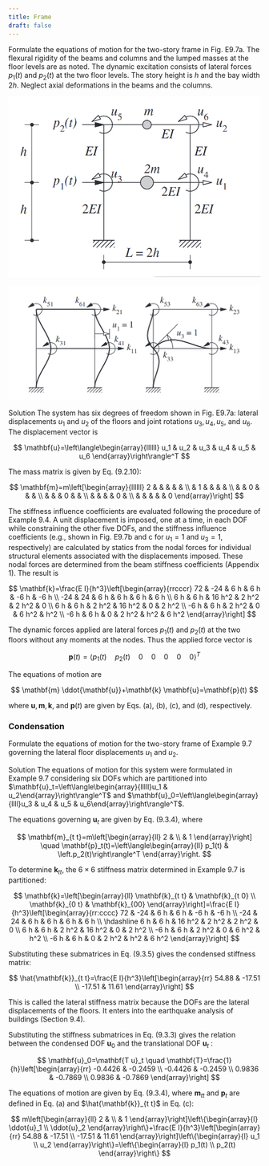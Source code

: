 ```yaml
---
title: Frame
draft: false
---
```


Formulate the equations of motion for the two-story frame in Fig. E9.7a. The flexural rigidity of the beams and columns and the lumped masses at the floor levels are as noted. The dynamic excitation consists of lateral forces $p_1(t)$ and $p_2(t)$ at the two floor levels. The story height is $h$ and the bay width $2 h$. Neglect axial deformations in the beams and the columns.

![Frame](image-1.png)

![alt text](image-2.png)

Solution The system has six degrees of freedom shown in Fig. E9.7a: lateral displacements $u_1$ and $u_2$ of the floors and joint rotations $u_3, u_4, u_5$, and $u_6$. The displacement vector is

$$
\mathbf{u}=\left\langle\begin{array}{llllll}
u_1 & u_2 & u_3 & u_4 & u_5 & u_6
\end{array}\right\rangle^T
$$


The mass matrix is given by Eq. (9.2.10):

$$
\mathbf{m}=m\left[\begin{array}{llllll}
2 & & & & & \\
& 1 & & & & \\
& & 0 & & & \\
& & & 0 & & \\
& & & & 0 & \\
& & & & & 0
\end{array}\right]
$$


The stiffness influence coefficients are evaluated following the procedure of Example 9.4. A unit displacement is imposed, one at a time, in each DOF while constraining the other five DOFs, and the stiffness influence coefficients (e.g., shown in Fig. E9.7b and c for $u_1=1$ and $u_3=1$, respectively) are calculated by statics from the nodal forces for individual structural elements associated with the displacements imposed. These nodal forces are determined from the beam stiffness coefficients (Appendix 1). The result is

$$
\mathbf{k}=\frac{E I}{h^3}\left[\begin{array}{rrcccr}
72 & -24 & 6 h & 6 h & -6 h & -6 h \\
-24 & 24 & 6 h & 6 h & 6 h & 6 h \\
6 h & 6 h & 16 h^2 & 2 h^2 & 2 h^2 & 0 \\
6 h & 6 h & 2 h^2 & 16 h^2 & 0 & 2 h^2 \\
-6 h & 6 h & 2 h^2 & 0 & 6 h^2 & h^2 \\
-6 h & 6 h & 0 & 2 h^2 & h^2 & 6 h^2
\end{array}\right]
$$

The dynamic forces applied are lateral forces $p_1(t)$ and $p_2(t)$ at the two floors without any moments at the nodes. Thus the applied force vector is

$$
\mathbf{p}(t)=\left\langle p_1(t) \quad p_2(t) \quad 0 \quad 0 \quad 0 \quad 0 \quad 0\right\rangle^T
$$


The equations of motion are

$$
\mathbf{m} \ddot{\mathbf{u}}+\mathbf{k} \mathbf{u}=\mathbf{p}(t)
$$

where $\mathbf{u}, \mathbf{m}, \mathbf{k}$, and $\mathbf{p}(t)$ are given by Eqs. (a), (b), (c), and (d), respectively.

### Condensation

Formulate the equations of motion for the two-story frame of Example 9.7 governing the lateral floor displacements $u_1$ and $u_2$.

Solution The equations of motion for this system were formulated in Example 9.7 considering six DOFs which are partitioned into $\mathbf{u}_t=\left\langle\begin{array}{lllll}u_1 & u_2\end{array}\right\rangle^T$ and $\mathbf{u}_0=\left\langle\begin{array}{llll}u_3 & u_4 & u_5 & u_6\end{array}\right\rangle^T$.

The equations governing $\mathbf{u}_t$ are given by Eq. (9.3.4), where

$$
\mathbf{m}_{t t}=m\left[\begin{array}{ll}
2 & \\
& 1
\end{array}\right] \quad \mathbf{p}_t(t)=\left\langle\begin{array}{ll}
p_1(t) & \left.p_2(t)\right\rangle^T
\end{array}\right.
$$


To determine $\mathbf{k}_{t t}$, the $6 \times 6$ stiffness matrix determined in Example 9.7 is partitioned:

$$
\mathbf{k}=\left[\begin{array}{ll}
\mathbf{k}_{t t} & \mathbf{k}_{t 0} \\
\mathbf{k}_{0 t} & \mathbf{k}_{00}
\end{array}\right]=\frac{E I}{h^3}\left[\begin{array}{rr:cccc}
72 & -24 & 6 h & 6 h & -6 h & -6 h \\
-24 & 24 & 6 h & 6 h & 6 h & 6 h \\
\hdashline 6 h & 6 h & 16 h^2 & 2 h^2 & 2 h^2 & 0 \\
6 h & 6 h & 2 h^2 & 16 h^2 & 0 & 2 h^2 \\
-6 h & 6 h & 2 h^2 & 0 & 6 h^2 & h^2 \\
-6 h & 6 h & 0 & 2 h^2 & h^2 & 6 h^2
\end{array}\right]
$$


Substituting these submatrices in Eq. (9.3.5) gives the condensed stiffness matrix:

$$
\hat{\mathbf{k}}_{t t}=\frac{E I}{h^3}\left[\begin{array}{rr}
54.88 & -17.51 \\
-17.51 & 11.61
\end{array}\right]
$$

This is called the lateral stiffness matrix because the DOFs are the lateral displacements of the floors. It enters into the earthquake analysis of buildings (Section 9.4).

Substituting the stiffness submatrices in Eq. (9.3.3) gives the relation between the condensed DOF $\mathbf{u}_0$ and the translational DOF $\mathbf{u}_t$ :

$$
\mathbf{u}_0=\mathbf{T u}_t \quad \mathbf{T}=\frac{1}{h}\left[\begin{array}{rr}
-0.4426 & -0.2459 \\
-0.4426 & -0.2459 \\
0.9836 & -0.7869 \\
0.9836 & -0.7869
\end{array}\right]
$$


The equations of motion are given by Eq. (9.3.4), where $\mathbf{m}_{t t}$ and $\mathbf{p}_t$ are defined in Eq. (a) and $\hat{\mathbf{k}}_{t t}$ in Eq. (c):

$$
m\left[\begin{array}{ll}
2 & \\
& 1
\end{array}\right]\left\{\begin{array}{l}
\ddot{u}_1 \\
\ddot{u}_2
\end{array}\right\}+\frac{E I}{h^3}\left[\begin{array}{rr}
54.88 & -17.51 \\
-17.51 & 11.61
\end{array}\right]\left\{\begin{array}{l}
u_1 \\
u_2
\end{array}\right\}=\left\{\begin{array}{l}
p_1(t) \\
p_2(t)
\end{array}\right\}
$$
